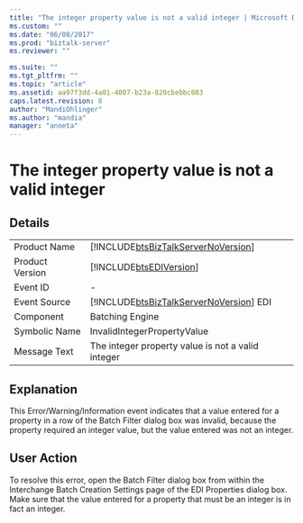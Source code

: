 ```yaml
---
title: "The integer property value is not a valid integer | Microsoft Docs"
ms.custom: ""
ms.date: "06/08/2017"
ms.prod: "biztalk-server"
ms.reviewer: ""

ms.suite: ""
ms.tgt_pltfrm: ""
ms.topic: "article"
ms.assetid: aa97f3dd-4a01-4007-b23a-820cbebbc083
caps.latest.revision: 8
author: "MandiOhlinger"
ms.author: "mandia"
manager: "anneta"
---
```

# The integer property value is not a valid integer
## Details  
  
|                 |                                                                                        |
|-----------------|----------------------------------------------------------------------------------------|
|  Product Name   |   [!INCLUDE[btsBizTalkServerNoVersion](../includes/btsbiztalkservernoversion-md.md)]   |
| Product Version |               [!INCLUDE[btsEDIVersion](../includes/btsediversion-md.md)]               |
|    Event ID     |                                           -                                            |
|  Event Source   | [!INCLUDE[btsBizTalkServerNoVersion](../includes/btsbiztalkservernoversion-md.md)] EDI |
|    Component    |                                    Batching Engine                                     |
|  Symbolic Name  |                              InvalidIntegerPropertyValue                               |
|  Message Text   |                   The integer property value is not a valid integer                    |
  
## Explanation  
 This Error/Warning/Information event indicates that a value entered for a property in a row of the Batch Filter dialog box was invalid, because the property required an integer value, but the value entered was not an integer.  
  
## User Action  
 To resolve this error, open the Batch Filter dialog box from within the Interchange Batch Creation Settings page of the EDI Properties dialog box. Make sure that the value entered for a property that must be an integer is in fact an integer.